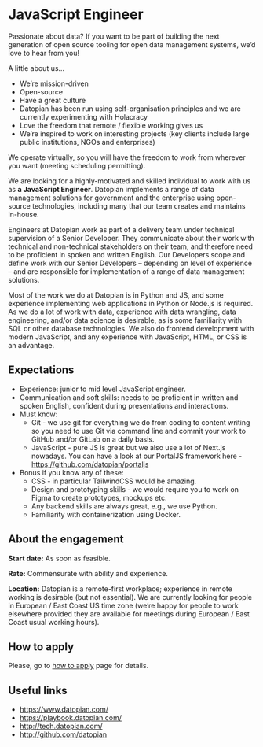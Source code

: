 # JavaScript Engineer

Passionate about data? If you want to be part of building the next generation of open source tooling for open data management systems, we’d love to hear from you!
 
A little about us… 
- We’re mission-driven 
- Open-source
- Have a great culture 
- Datopian has been run using self-organisation principles and we are currently experimenting with Holacracy
- Love the freedom that remote / flexible working gives us
- We’re inspired to work on interesting projects (key clients include large public institutions, NGOs and enterprises)

We operate virtually, so you will have the freedom to work from wherever you want (meeting scheduling permitting).

We are looking for a highly-motivated and skilled individual to work with us as **a JavaScript Engineer**. Datopian implements a range of data management solutions for government and the enterprise using open-source technologies, including many that our team creates and maintains in-house.

Engineers at Datopian work as part of a delivery team under technical supervision of a Senior Developer. They communicate about their work with technical and non-technical stakeholders on their team, and therefore need to be proficient in spoken and written English. Our Developers scope and define work with our Senior Developers – depending on level of experience – and are responsible for implementation of a range of data management solutions.

Most of the work we do at Datopian is in Python and JS, and some experience implementing web applications in Python or Node.js is required. As we do a lot of work with data, experience with data wrangling, data engineering, and/or data science is desirable, as is some familiarity with SQL or other database technologies. We also do frontend development with modern JavaScript, and any experience with JavaScript, HTML, or CSS is an advantage.

## Expectations

- Experience: junior to mid level JavaScript engineer.
- Communication and soft skills: needs to be proficient in written and spoken English, confident during presentations and interactions.
- Must know:
  - Git - we use git for everything we do from coding to content writing so you need to use Git via command line and commit your work to GitHub and/or GitLab on a daily basis.
  - JavaScript - pure JS is great but we also use a lot of Next.js nowadays. You can have a look at our PortalJS framework here - https://github.com/datopian/portaljs
- Bonus if you know any of these:
  - CSS - in particular TailwindCSS would be amazing.
  - Design and prototyping skills - we would require you to work on Figma to create prototypes, mockups etc.
  - Any backend skills are always great, e.g., we use Python.
  - Familiarity with containerization using Docker.

## About the engagement

**Start date:** As soon as feasible.

**Rate:** Commensurate with ability and experience.

**Location:** Datopian is a remote-first workplace; experience in remote working is desirable (but not essential). We are currently looking for people in European  / East Coast US time zone (we’re happy for people to work elsewhere provided they are available for meetings during European / East Coast usual working hours).

## How to apply

Please, go to [how to apply](/engineering/how-to-apply.md) page for details.

## Useful links

- https://www.datopian.com/
- https://playbook.datopian.com/
- http://tech.datopian.com/
- http://github.com/datopian
